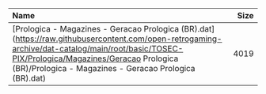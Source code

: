 |Name|Size|
|:---|---:|
|[Prologica - Magazines - Geracao Prologica (BR).dat](https://raw.githubusercontent.com/open-retrogaming-archive/dat-catalog/main/root/basic/TOSEC-PIX/Prologica/Magazines/Geracao Prologica (BR)/Prologica - Magazines - Geracao Prologica (BR).dat)|4019|
